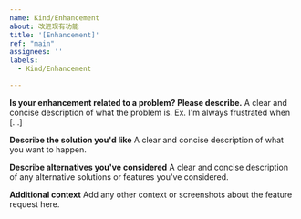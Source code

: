 ```yaml
---
name: Kind/Enhancement
about: 改进现有功能
title: '[Enhancement]'
ref: "main"
assignees: ''
labels:
  - Kind/Enhancement

---
```


**Is your enhancement related to a problem? Please describe.**
A clear and concise description of what the problem is. Ex. I'm always frustrated when [...]

**Describe the solution you'd like**
A clear and concise description of what you want to happen.

**Describe alternatives you've considered**
A clear and concise description of any alternative solutions or features you've considered.

**Additional context**
Add any other context or screenshots about the feature request here.